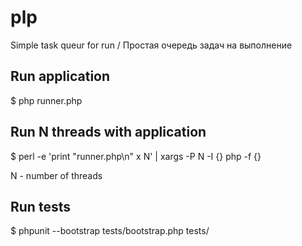 # plp
Simple task queur for run / Простая очередь задач на выполнение

## Run application

$ php runner.php

## Run N threads with application

$ perl -e 'print "runner.php\n" x N' | xargs -P N -I {} php -f {}

N - number of threads

## Run tests

$ phpunit --bootstrap tests/bootstrap.php tests/
